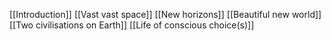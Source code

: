 
[[Introduction]]
[[Vast vast space]]
[[New horizons]]
[[Beautiful new world]]
[[Two civilisations on Earth]]
[[Life of conscious choice(s)]]
